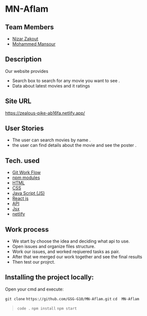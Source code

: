 # MN-Aflam

## Team Members
* [Nizar Zakout](https://github.com/Nizar7zak)
* [Mohammed Mansour](https://github.com/M7Mansour)


## Description
Our website provides 
* Search box to search for any movie you want to see . 
* Data about latest movies and it ratings
## Site URL
https://zealous-pike-ab16fa.netlify.app/

## User Stories
* The user can search movies by name .
* the user can find details about the movie and see the poster . 

## Tech. used
* [Git Work Flow]()
* [npm modules]()
* [HTML]()
* [CSS]()
* [Java Script (JS)]()
* [React js]()
* [API]()
* [Jsx]()
* [netlify]()

## Work process
- We start by choose the idea and deciding what api to use.
- Open issues and organize files structure.
- Work our issues, and worked reqiuered tasks as pair.
- After that we merged our work together and see the final results
- Then test our projrct. 


## Installing the project locally:
Open your cmd and execute: 

 ```git clone``` ```https://github.com/GSG-G10/MN-Aflam.git```
```cd  MN-Aflam```
> ``` code . ```
> ```npm install```
> ```npm start```